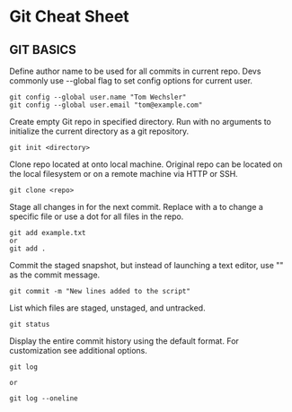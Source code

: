 # Git Cheat Sheet

## GIT BASICS
Define author name to be used for all commits in current repo. Devs commonly use --global flag to set config options for current user.  

```
git config --global user.name "Tom Wechsler"
git config --global user.email "tom@example.com"
```

Create empty Git repo in specified directory. Run with no arguments to initialize the current directory as a git repository.  

```
git init <directory>
```

Clone repo located at <repo> onto local machine. Original repo can be located on the local filesystem or on a remote machine via HTTP or SSH.  

```
git clone <repo>
```

Stage all changes in <directory> for the next commit. Replace <directory> with a <file> to change a specific file or use a dot for all files in the repo.  

```
git add example.txt
or
git add .

```

Commit the staged snapshot, but instead of launching a text editor, use "<message>" as the commit message.  

```
git commit -m "New lines added to the script"
```

List which files are staged, unstaged, and untracked.  

```
git status
```

Display the entire commit history using the default format. For customization see additional options.  

```
git log

or

git log --oneline

```